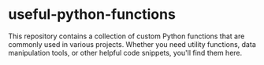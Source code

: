 # useful-python-functions
This repository contains a collection of custom Python functions that are commonly used in various projects. Whether you need utility functions, data manipulation tools, or other helpful code snippets, you'll find them here.
